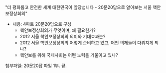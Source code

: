 "더 평화롭고 안전한 세계 대한민국이 앞장섭니다 - 20문20답으로 알아보는 서울 핵안보정상회의"

- 내용: 4파트 20문20답으로 구성
  - 핵안보정상회의가 무엇이며, 왜 필요한가?
  - 2012 서울 핵안보정상회의 의미와 기대효과는?
  - 2012 서울 핵안보정상회의 어떻게 준비하고 있고, 어떤 의제들이 다뤄지게 되나?
  - 핵안보를 위해 국제사회는 어떤 노력을 기울이고 있나?

첨부파일: 20문20답 파일 1부. 끝.